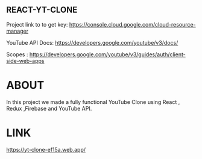 ## REACT-YT-CLONE
Project link to to get key: https://console.cloud.google.com/cloud-resource-manager

YouTube API Docs: https://developers.google.com/youtube/v3/docs/

Scopes : https://developers.google.com/youtube/v3/guides/auth/client-side-web-apps

# ABOUT
In this project we made a fully functional YouTube Clone using React , Redux ,Firebase and YouTube API.

# LINK
https://yt-clone-ef15a.web.app/
